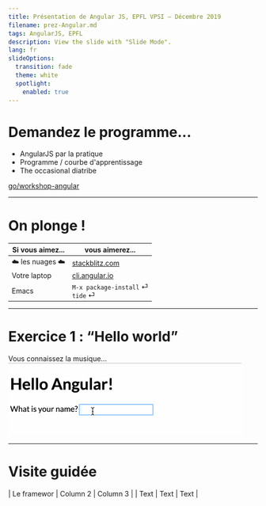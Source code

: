 ```yaml
---
title: Présentation de Angular JS, EPFL VPSI — Décembre 2019
filename: prez-Angular.md
tags: AngularJS, EPFL
description: View the slide with "Slide Mode".
lang: fr
slideOptions:
  transition: fade
  theme: white
  spotlight:
    enabled: true
---
```


# Demandez le programme...

<!-- .slide: data-opacity="partial" data-background="/uploads/upload_01f72874aa7fabff68275ee0e8ff3bb0.png" -->

- AngularJS par la pratique <!-- .element: class="fragment" data-fragment-index="1" -->
- Programme / courbe d'apprentissage <!-- .element: class="fragment" -->
- The occasional diatribe <!-- .element: class="fragment" -->

[go/workshop-angular](https://go.epfl.ch/workshop-angular) <!-- .element: class="fragment" -->


---

# On plonge !

<!-- .slide: data-opacity="partial" data-background="/uploads/upload_b3ddda2b449c1f972b630f70cc139edb.png" -->


| Si vous aimez... | vous aimerez...                           |
| ---------------- | ----------------------------------------- |
| ☁️ les nuages ☁️ | [stackblitz.com](https://stackblitz.com/) |
| Votre laptop     | [cli.angular.io](https://cli.angular.io/) |
| Emacs            | `M-x package-install` ⏎ <br/> `tide` ⏎         |


---

# Exercice 1 : “Hello world”

Vous connaissez la musique...
![Je saisis mon prénom, l'affichage se met à jour](/uploads/upload_c5ee461f0a1dcc7a9705c8e8938ef1d3.gif)


---

# Visite guidée



| Le framewor | Column 2 | Column 3 |
| Text     | Text     | Text     |




<!-- 
  If you want/need a resizable background image, add the background-size: cover; property and change background-position: 0px 0px; 
-->
<style>
  .reveal {
    background-color: #fff;
    background-image: url('https://epfl-idevelop.github.io/elements/svg/epfl-logo.svg');
    background-repeat: no-repeat;
    background-position: 5px 5px;
  }
  .reveal {
    color: #707070;
  }
  .reveal h1, .reveal h2, .reveal h3, 
  .reveal h4, .reveal h5, .reveal h6 {
    color: #212121;
  }
  .reveal a {
    color: #f009;
  }
  .reveal a:hover {
    color: #f00;
  }
  .reveal code {
    padding-top: 0.2em;
    padding-bottom: 0.2em;
    margin: 0;
    font-size: 85%;
    background-color: rgba(255, 255, 255, 0.46);
    border-radius: 3px;
  }
  /* https://stackoverflow.com/a/39614958/960623 */
  img[alt$=">"] {
    float: right;
  }

  img[alt$="<"] {
    float: left;
  }

  img[alt$="><"] {
    display: block;
    max-width: 100%;
    height: auto;
    margin: auto;
    float: none!important;
  }

  .reveal [data-opacity] > div {
    background-color: #ffffff94;
    border-radius: 20px;
  }
  .reveal [data-opacity] {
  }

  .reveal [data-opacity="full"] > div {
    background-color: white;
  }
</style>
